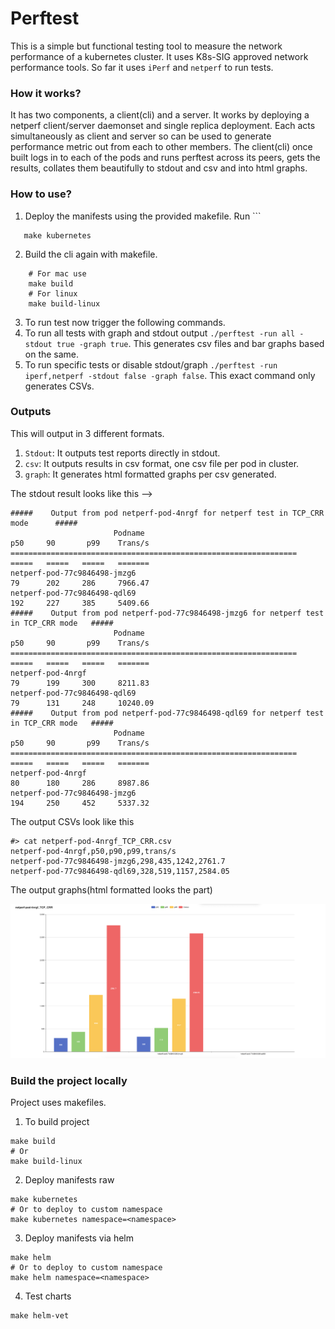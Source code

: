 # Perftest

This is a simple but functional testing tool to measure the network performance of a kubernetes cluster.
It uses K8s-SIG approved network performance tools.
So far it uses `iPerf` and `netperf` to run tests.

### How it works?
It has two components, a client(cli) and a server.
It works by deploying a netperf client/server daemonset and single replica deployment.
Each acts simultaneously as client and server so can be used to generate performance metric out from each to other members.
The client(cli) once built logs in to each of the pods and runs perftest across its peers, gets the results, collates them 
beautifully to stdout and csv and into html graphs.


### How to use? 

1. Deploy the manifests using the provided makefile. Run ```
```
   make kubernetes
```
2. Build the cli again with makefile. 
```
    # For mac use 
    make build
    # For linux
    make build-linux
```
3. To run test now trigger the following commands.
4. To run all tests with graph and stdout output `./perftest -run all -stdout true -graph true`. This generates csv files and bar graphs based on the same.
5. To run specific tests or disable stdout/graph `./perftest -run iperf,netperf -stdout false -graph false`. This exact command only generates CSVs.

### Outputs

This will output in 3 different formats.
1. `Stdout`: It outputs test reports directly in stdout.
2. `csv`: It outputs results in csv format, one csv file per pod in cluster.
3. `graph`: It generates html formatted graphs per csv generated.

The stdout result looks like this --> 
```
#####    Output from pod netperf-pod-4nrgf for netperf test in TCP_CRR mode      #####
                       Podname                                           p50     90       p99    Trans/s
================================================================        =====   =====   =====   =======
netperf-pod-77c9846498-jmzg6                                             79      202     286     7966.47
netperf-pod-77c9846498-qdl69                                             192     227     385     5409.66
#####    Output from pod netperf-pod-77c9846498-jmzg6 for netperf test in TCP_CRR mode   #####
                       Podname                                           p50     90       p99    Trans/s
================================================================        =====   =====   =====   =======
netperf-pod-4nrgf                                                        79      199     300     8211.83
netperf-pod-77c9846498-qdl69                                             79      131     248     10240.09
#####    Output from pod netperf-pod-77c9846498-qdl69 for netperf test in TCP_CRR mode   #####
                       Podname                                           p50     90       p99    Trans/s
================================================================        =====   =====   =====   =======
netperf-pod-4nrgf                                                        80      180     286     8987.86
netperf-pod-77c9846498-jmzg6                                             194     250     452     5337.32
```

The output CSVs look like this
```
#> cat netperf-pod-4nrgf_TCP_CRR.csv
netperf-pod-4nrgf,p50,p90,p99,trans/s
netperf-pod-77c9846498-jmzg6,298,435,1242,2761.7
netperf-pod-77c9846498-qdl69,328,519,1157,2584.05
```
The output graphs(html formatted looks the part)

![img.png](img/img.png)

### Build the project locally

Project uses makefiles. 
1. To build project 
```
make build
# Or
make build-linux
```
2. Deploy manifests raw
```
make kubernetes
# Or to deploy to custom namespace
make kubernetes namespace=<namespace>
```

3. Deploy manifests via helm
```
make helm
# Or to deploy to custom namespace
make helm namespace=<namespace>
```

4. Test charts
```
make helm-vet
```

